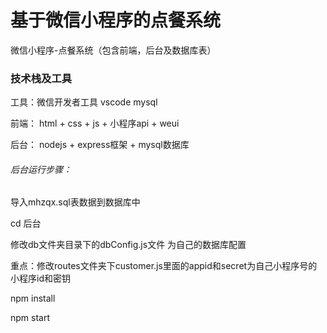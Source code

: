 # 基于微信小程序的点餐系统
微信小程序-点餐系统（包含前端，后台及数据库表）


### 技术栈及工具

工具：微信开发者工具 vscode mysql

前端： html + css + js + 小程序api + weui

后台： nodejs + express框架 + mysql数据库


###### 后台运行步骤：

导入mhzqx.sql表数据到数据库中

cd 后台

修改db文件夹目录下的dbConfig.js文件 为自己的数据库配置

重点：修改routes文件夹下customer.js里面的appid和secret为自己小程序号的小程序id和密钥

npm install

npm start

